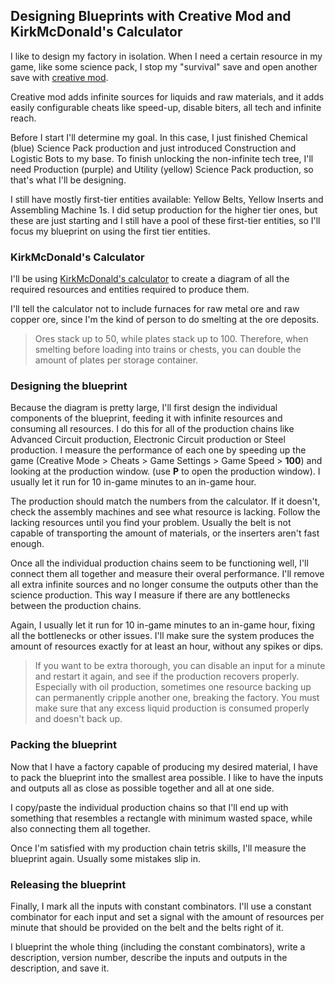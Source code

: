 ## Designing Blueprints with Creative Mod and KirkMcDonald's Calculator

I like to design my factory in isolation. When I need a certain resource in my game, like some science pack, I stop my "survival" save and open another save with [creative mod](https://mods.factorio.com/mod/creative-mod).

Creative mod adds infinite sources for liquids and raw materials, and it adds easily configurable cheats like speed-up, disable biters, all tech and infinite reach.

Before I start I'll determine my goal. In this case, I just finished Chemical (blue) Science Pack production and just introduced Construction and Logistic Bots to my base. To finish unlocking the non-infinite tech tree, I'll need Production (purple) and Utility (yellow) Science Pack production, so that's what I'll be designing.

I still have mostly first-tier entities available: Yellow Belts, Yellow Inserts and Assembling Machine 1s. I did setup production for the higher tier ones, but these are just starting and I still have a pool of these first-tier entities, so I'll focus my blueprint on using the first tier entities.

### KirkMcDonald's Calculator

I'll be using [KirkMcDonald's calculator](https://kirkmcdonald.github.io/calc.html#data=1-0-0&items=production-science-pack:r:60,utility-science-pack:r:60&ignore=iron-plate,copper-plate) to create a diagram of all the required resources and entities required to produce them.

I'll tell the calculator not to include furnaces for raw metal ore and raw copper ore, since I'm the kind of person to do smelting at the ore deposits.

> Ores stack up to 50, while plates stack up to 100. Therefore, when smelting before loading into trains or chests, you can double the amount of plates per storage container.

### Designing the blueprint

Because the diagram is pretty large, I'll first design the individual components of the blueprint, feeding it with infinite resources and consuming all resources. I do this for all of the production chains like Advanced Circuit production, Electronic Circuit production or Steel production. I measure the performance of each one by speeding up the game (Creative Mode > Cheats > Game Settings > Game Speed > **100**) and looking at the production window. (use **P** to open the production window). I usually let it run for 10 in-game minutes to an in-game hour.

The production should match the numbers from the calculator. If it doesn't, check the assembly machines and see what resource is lacking. Follow the lacking resources until you find your problem. Usually the belt is not capable of transporting the amount of materials, or the inserters aren't fast enough.

Once all the individual production chains seem to be functioning well, I'll connect them all together and measure their overal performance. I'll remove all extra infinite sources and no longer consume the outputs other than the science production. This way I measure if there are any bottlenecks between the production chains.

Again, I usually let it run for 10 in-game minutes to an in-game hour, fixing all the bottlenecks or other issues. I'll make sure the system produces the amount of resources exactly for at least an hour, without any spikes or dips.

> If you want to be extra thorough, you can disable an input for a minute and restart it again, and see if the production recovers properly. Especially with oil production, sometimes one resource backing up can permanently cripple another one, breaking the factory. You must make sure that any excess liquid production is consumed properly and doesn't back up.

### Packing the blueprint

Now that I have a factory capable of producing my desired material, I have to pack the blueprint into the smallest area possible. I like to have the inputs and outputs all as close as possible together and all at one side.

I copy/paste the individual production chains so that I'll end up with something that resembles a rectangle with minimum wasted space, while also connecting them all together.

Once I'm satisfied with my production chain tetris skills, I'll measure the blueprint again. Usually some mistakes slip in.

### Releasing the blueprint

Finally, I mark all the inputs with constant combinators. I'll use a constant combinator for each input and set a signal with the amount of resources per minute that should be provided on the belt and the belts right of it.

I blueprint the whole thing (including the constant combinators), write a description, version number, describe the inputs and outputs in the description, and save it.
